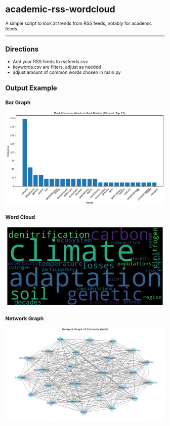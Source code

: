 # academic-rss-wordcloud
 A simple script to look at trends from RSS feeds, notably for academic feeds.

---

## Directions

- Add your RSS feeds to rssfeeds.csv
- keywords.csv are filters, adjust as needed
- adjust amount of common words chosen in main.py



## Output Example

### Bar Graph

![](\images\baroutput.png)

### Word Cloud

![](\images\wordcloudoutput.png)

### Network  Graph

![](\images\networkoutput.png)
